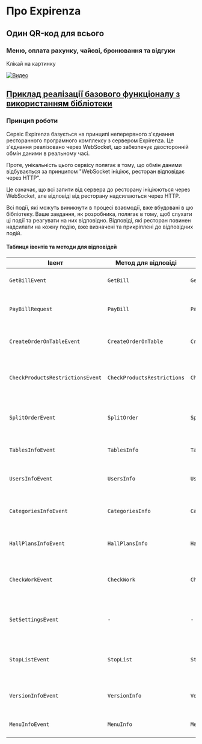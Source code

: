 # Про Expirenza

## Один QR-код для всього

### Меню, оплата рахунку, чайові, бронювання та відгуки

Клікай на картинку

[![Видео](http://img.youtube.com/vi/etRjEB8gv50/0.jpg)](http://www.youtube.com/watch?v=etRjEB8gv50 "Видео")

## [Приклад реалізації базового функціоналу з використанням бібліотеки](../example/expirenza/simple)

### Принцип роботи

Сервіс Expirenza базується на принципі неперервного з'єднання ресторанного програмного комплексу з сервером Expirenza. 
Це з'єднання реалізовано через WebSocket, що забезпечує двосторонній обмін даними в реальному часі.  

Проте, унікальність цього сервісу полягає в тому, що обмін даними відбувається за принципом "WebSocket ініціює, ресторан відповідає через HTTP". 

Це означає, що всі запити від сервера до ресторану ініціюються через WebSocket, але відповіді від ресторану надсилаються через HTTP.  

Всі події, які можуть виникнути в процесі взаємодії, вже вбудовані в цю бібліотеку. 
Ваше завдання, як розробника, полягає в тому, щоб слухати ці події та реагувати на них відповідно. 
Відповіді, які ресторан повинен надсилати на кожну подію, вже визначені та прикріплені до відповідних подій.

#### Таблиця івентів та методи для відповідей

| Івент                            | Метод для відповіді         | Тіло/Структура відповіді              | Опис                                                                                                         |
|----------------------------------|-----------------------------|---------------------------------------|--------------------------------------------------------------------------------------------------------------|
| `GetBillEvent`                   | `GetBill`                   | `GetBillResponse`                     | очікує інформацію про рахунок.                                                                               |
| `PayBillRequest`                 | `PayBill`                   | `PayBillResponse`                     | очікує інформацію про оплату рахунку.                                                                        |
| `CreateOrderOnTableEvent`        | `CreateOrderOnTable`        | `CreateOrderOnTableResponse`          | створення та оплата замовлення на столі                                                                      |
| `CheckProductsRestrictionsEvent` | `CheckProductsRestrictions` | `CheckProductsRestrictionsResponse`   | очікує інформацію про обмеження продуктів                                                                    |
| `SplitOrderEvent`                | `SplitOrder`                | `SplitOrderResponse`                  | очікує інформацію про розділення рахунку                                                                     |
| `TablesInfoEvent`                | `TablesInfo`                | `TablesInfoResponse `                 | очікує інформацію про столи.                                                                                 |
| `UsersInfoEvent`                 | `UsersInfo`                 | `UsersInfoResponse`                   | очікує інформацію про персонал.                                                                              |
| `CategoriesInfoEvent`            | `CategoriesInfo`            | `CategoriesInfoResponse`              | очікує інформацію про категорії продуктів                                                                    |
| `HallPlansInfoEvent`             | `HallPlansInfo`             | `HallPlansInfoResponse`               | очікує інформацію про план залу.                                                                             |
| `CheckWorkEvent`                 | `CheckWork`                 | `CheckWorkResponse`                   | очікує інформацію про готовність до роботи.                                                                  |
| `SetSettingsEvent`               | `-`                         | `-`                                   | передача налаштувань, не очікує відповіді [подробиці](https://docs.expirenza.com/api/messages/setsettings)   |
| `StopListEvent`                  | `StopList`                  | `StopListResponse`                    | очікує інформацію про стоп-лист продуктів                                                                    |
| `VersionInfoEvent`               | `VersionInfo`               | `VersionInfoResponse`                 | очікує інформацію про версію плагіну                                                                         |
| `MenuInfoEvent`                  | `MenuInfo`                  | `MenuInfoResponse`                    | очікує інформацію про меню.                                                                                  |

